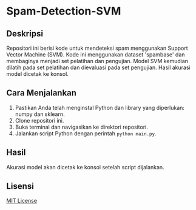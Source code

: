# Spam-Detection-SVM

## Deskripsi
Repositori ini berisi kode untuk mendeteksi spam menggunakan Support Vector Machine (SVM). Kode ini menggunakan dataset 'spambase' dan membaginya menjadi set pelatihan dan pengujian. Model SVM kemudian dilatih pada set pelatihan dan dievaluasi pada set pengujian. Hasil akurasi model dicetak ke konsol.

## Cara Menjalankan
1. Pastikan Anda telah menginstal Python dan library yang diperlukan: numpy dan sklearn.
2. Clone repositori ini.
3. Buka terminal dan navigasikan ke direktori repositori.
4. Jalankan script Python dengan perintah `python main.py`.

## Hasil
Akurasi model akan dicetak ke konsol setelah script dijalankan.

## Lisensi
[MIT License](LICENCE)
